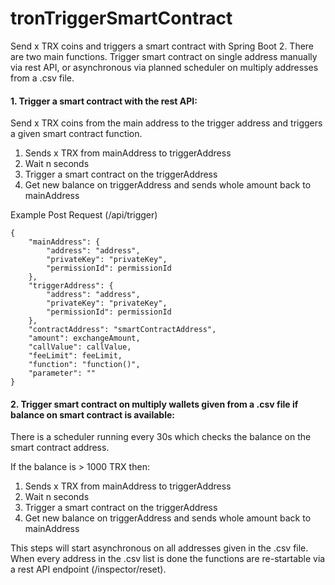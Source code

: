 # tronTriggerSmartContract

Send x TRX coins and triggers a smart contract with Spring Boot 2. There are two main functions. Trigger smart contract on single address manually via rest API, or asynchronous via planned scheduler on multiply addresses from a .csv file.

#### 1. Trigger a smart contract with the rest API:

Send x TRX coins from the main address to the trigger address and triggers a given smart contract function.
   
1. Sends x TRX from mainAddress to triggerAddress
2. Wait n seconds
3. Trigger a smart contract on the triggerAddress
4. Get new balance on triggerAddress and sends whole amount back to mainAddress 
   
Example Post Request (/api/trigger)
```
{
    "mainAddress": {
        "address": "address",
        "privateKey": "privateKey",
        "permissionId": permissionId
    },
    "triggerAddress": {
        "address": "address",
        "privateKey": "privateKey",
        "permissionId": permissionId
    },
    "contractAddress": "smartContractAddress",
    "amount": exchangeAmount,
    "callValue": callValue,
    "feeLimit": feeLimit,
    "function": "function()",
    "parameter": ""
}
```

#### 2. Trigger smart contract on multiply wallets given from a .csv file if balance on smart contract is available: 

There is a scheduler running every 30s which checks the balance on the smart contract address.

If the balance is > 1000 TRX then:
1. Sends x TRX from mainAddress to triggerAddress
2. Wait n seconds
3. Trigger a smart contract on the triggerAddress
4. Get new balance on triggerAddress and sends whole amount back to mainAddress 
   
This steps will start asynchronous on all addresses given in the .csv file. 
When every address in the .csv list is done the functions are re-startable via a rest API endpoint (/inspector/reset).

